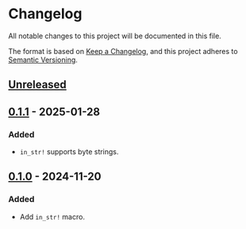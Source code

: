 # Changelog

All notable changes to this project will be documented in this file.

The format is based on [Keep a Changelog](https://keepachangelog.com/en/1.1.0/),
and this project adheres to [Semantic Versioning](https://semver.org/spec/v2.0.0.html).

## [Unreleased]

## [0.1.1] - 2025-01-28

### Added

- `in_str!` supports byte strings.

## [0.1.0] - 2024-11-20

### Added

- Add `in_str!` macro.

[unreleased]: https://github.com/DiscreteTom/in_str/compare/v0.1.1...HEAD
[0.1.1]: https://github.com/DiscreteTom/in_str/releases/tag/v0.1.1
[0.1.0]: https://github.com/DiscreteTom/in_str/releases/tag/v0.1.0
